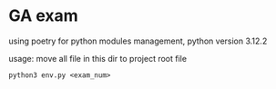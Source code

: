 # GA exam

using poetry for python modules management,
python version 3.12.2

usage:
move all file in this dir to project root file

```
python3 env.py <exam_num>
```
